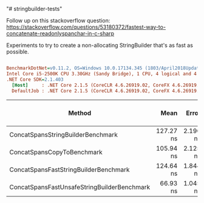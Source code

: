 "# stringbuilder-tests" 

Follow up on this stackoverflow question: https://stackoverflow.com/questions/53180372/fastest-way-to-concatenate-readonlyspanchar-in-c-sharp

Experiments to try to create a non-allocating StringBuilder that's as fast as possible.

``` ini

BenchmarkDotNet=v0.11.2, OS=Windows 10.0.17134.345 (1803/April2018Update/Redstone4)
Intel Core i5-2500K CPU 3.30GHz (Sandy Bridge), 1 CPU, 4 logical and 4 physical cores
.NET Core SDK=2.1.403
  [Host]     : .NET Core 2.1.5 (CoreCLR 4.6.26919.02, CoreFX 4.6.26919.02), 64bit RyuJIT
  DefaultJob : .NET Core 2.1.5 (CoreCLR 4.6.26919.02, CoreFX 4.6.26919.02), 64bit RyuJIT


```
|                                      Method |      Mean |    Error |    StdDev | Gen 0/1k Op | Gen 1/1k Op | Gen 2/1k Op | Allocated Memory/Op |
|-------------------------------------------- |----------:|---------:|----------:|------------:|------------:|------------:|--------------------:|
|           ConcatSpansStringBuilderBenchmark | 127.27 ns | 2.190 ns | 2.0487 ns |      0.0966 |           - |           - |               304 B |
|                  ConcatSpansCopyToBenchmark | 105.94 ns | 2.125 ns | 2.2736 ns |      0.0813 |           - |           - |               256 B |
|       ConcatSpansFastStringBuilderBenchmark | 124.64 ns | 1.844 ns | 1.5402 ns |      0.0813 |           - |           - |               256 B |
| ConcatSpansFastUnsafeStringBuilderBenchmark |  66.93 ns | 1.045 ns | 0.9772 ns |      0.0407 |           - |           - |               128 B |
